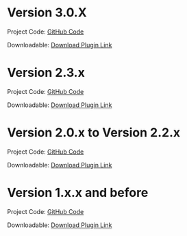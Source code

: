 Version 3.0.X
=================================

Project Code: [GitHub Code](https://github.com/cardstream/OpenCart/tree/3.0.X)

Downloadable: [Download Plugin Link](https://github.com/cardstream/OpenCart/archive/3.0.X.zip)


Version 2.3.x
=================================

Project Code: [GitHub Code](https://github.com/cardstream/Opencart/tree/2.3.x)

Downloadable: [Download Plugin Link](https://github.com/cardstream/Opencart/archive/2.3.x.zip)


Version 2.0.x to Version 2.2.x
=================================

Project Code: [GitHub Code](https://github.com/cardstream/Opencart/tree/2.0.x)

Downloadable: [Download Plugin Link](https://github.com/cardstream/Opencart/archive/2.0.x.zip)


Version 1.x.x and before
=================================

Project Code: [GitHub Code](https://github.com/cardstream/Opencart/tree/1.5.6.4)

Downloadable: [Download Plugin Link](https://github.com/cardstream/Opencart/archive/1.5.6.4.zip)

